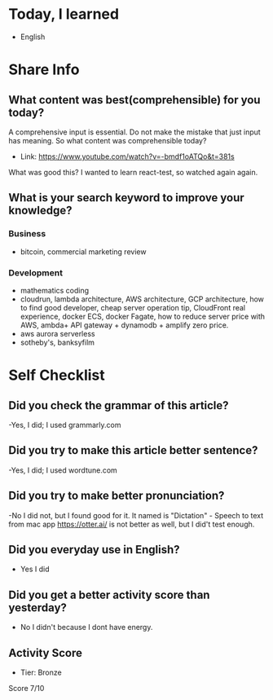 # Today, I learned 
- English

# Share Info
## What content was best(comprehensible) for you today?
A comprehensive input is essential. 
Do not make the mistake that just input has meaning.
So what content was comprehensible today?
- Link: https://www.youtube.com/watch?v=-bmdf1oATQo&t=381s

What was good this?
I wanted to learn react-test, so watched again again.

## What is your search keyword to improve your knowledge?
### Business
- bitcoin, commercial marketing review 

### Development
- mathematics coding
- cloudrun, lambda architecture, AWS architecture, GCP architecture, how to find good developer, cheap server operation tip, CloudFront real experience, docker ECS, docker Fagate, how to reduce server price with AWS, ambda+ API gateway + dynamodb + amplify zero price.
- aws aurora serverless
- sotheby's, banksyfilm

# Self Checklist
## Did you check the grammar of this article?
-Yes, I did; I used grammarly.com 

## Did you try to make this article better sentence?
-Yes, I did; I used wordtune.com

## Did you try to make better pronunciation?
-No I did not, but I found good for it. It named is "Dictation" - Speech to text from mac app
https://otter.ai/ is not better as well, but I did't test enough.


## Did you everyday use in English?
- Yes I did

## Did you get a better activity score than yesterday?
- No I didn't because I dont have energy.

## Activity Score
- Tier: Bronze

Score 7/10

